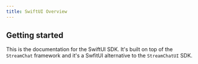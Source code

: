 ```yaml
---
title: SwiftUI Overview
---
```


## Getting started 

This is the documentation for the SwiftUI SDK. It's built on top of the `StreamChat` framework and it's a SwfitUI alternative to the `StreamChatUI` SDK.